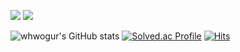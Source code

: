 <a href="mailto:cjh.lux@gmail.com"><img src="https://img.shields.io/badge/Gmail-d14836?style=flat-square&logo=Gmail&logoColor=white&link=cjh.lux@gmail.com"/></a>
<a href="https://velog.io/@whwogur"><img src="https://img.shields.io/badge/Tech%20Blog-11B48A?style=flat-square&logo=Vimeo&logoColor=white&link=https://velog.io/@whwogur"/></a>

![whwogur's GitHub stats](https://github-readme-stats.vercel.app/api?username=whwogur&show_icons=true&theme=tokyonight)
[![Solved.ac Profile](http://mazassumnida.wtf/api/v2/generate_badge?boj=lev08)](https://solved.ac/lev08/)
[![Hits](https://hits.seeyoufarm.com/api/count/incr/badge.svg?url=https%3A%2F%2Fgithub.com%2Fwhwogur&count_bg=%23FF5E00&title_bg=%2300C0FF&icon=&icon_color=%23E7E7E7&title=hits&edge_flat=false)](https://hits.seeyoufarm.com)

